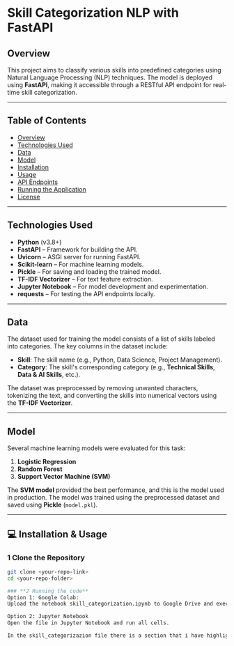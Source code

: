 # **Skill Categorization NLP with FastAPI**

## **Overview**

This project aims to classify various skills into predefined categories using Natural Language Processing (NLP) techniques. The model is deployed using **FastAPI**, making it accessible through a RESTful API endpoint for real-time skill categorization. 

---

## **Table of Contents**

- [Overview](#overview)
- [Technologies Used](#technologies-used)
- [Data](#data)
- [Model](#model)
- [Installation](#installation)
- [Usage](#usage)
- [API Endpoints](#api-endpoints)
- [Running the Application](#running-the-application)
- [License](#license)

---

## **Technologies Used**

- **Python** (v3.8+)
- **FastAPI** – Framework for building the API.
- **Uvicorn** – ASGI server for running FastAPI.
- **Scikit-learn** – For machine learning models.
- **Pickle** – For saving and loading the trained model.
- **TF-IDF Vectorizer** – For text feature extraction.
- **Jupyter Notebook** – For model development and experimentation.
- **requests** – For testing the API endpoints locally.

---

## **Data**

The dataset used for training the model consists of a list of skills labeled into categories. The key columns in the dataset include:

- **Skill**: The skill name (e.g., Python, Data Science, Project Management).
- **Category**: The skill's corresponding category (e.g., **Technical Skills**, **Data & AI Skills**, etc.).

The dataset was preprocessed by removing unwanted characters, tokenizing the text, and converting the skills into numerical vectors using the **TF-IDF Vectorizer**.

---

## **Model**

Several machine learning models were evaluated for this task:

1. **Logistic Regression**
2. **Random Forest**
3. **Support Vector Machine (SVM)**

The **SVM model** provided the best performance, and this is the model used in production. The model was trained using the preprocessed dataset and saved using **Pickle** (`model.pkl`).

---

## 💻 **Installation & Usage**  

### **1 Clone the Repository**  
```bash
git clone <your-repo-link>
cd <your-repo-folder>

### **2 Running the code**
Option 1: Google Colab:
Upload the notebook skill_categorization.ipynb to Google Drive and execute all cells by going to Runtime -> Run all in Google Collab

Option 2: Jupyter Notebook
Open the file in Jupyter Notebook and run all cells.

In the skill_categorizazion file there is a section that i have highlighted as "Try the code here". You may change the skills according to your wish and evaluate.



